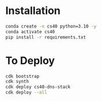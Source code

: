 # Installation

```bash
conda create -n cs40 python=3.10 -y
conda activate cs40
pip install -r requirements.txt
```

# To Deploy
```bash
cdk bootstrap
cdk synth
cdk deploy cs40-dns-stack
cdk deploy --all
```